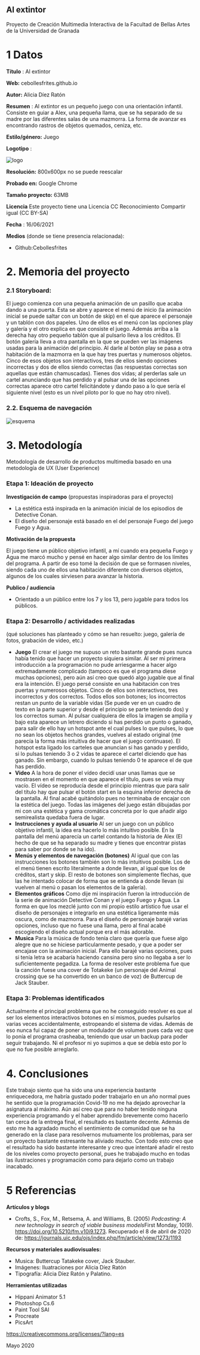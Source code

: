 ## Al extintor

Proyecto de Creación Multimedia Interactiva de la  Facultad de Bellas Artes de la Universidad de Granada



# 1 Datos 



**Título** : Al extintor

**Web:**   cebollesfrites.github.io

**Autor:**  Alicia Díez Ratón

**Resumen** : Al extintor es un pequeño juego con una orientación infantil. Consiste en guiar a Alex, una pequeña llama, que se ha separado de su madre por las diferentes salas de una mazmorra. La forma de avanzar es encontrando rastros de objetos quemados, ceniza, etc.

**Estilo/género:**  Juego

**Logotipo** :


![logo](https://github.com/Cebollesfrites/cebollesfrites.github.io/blob/master/logo.png)

**Resolución:** 800x600px no se puede reescalar 

**Probado en:**   Google Chrome 

**Tamaño proyecto:** 63MB

**Licencia** Este proyecto tiene una Licencia CC Reconocimiento Compartir igual (CC BY-SA)

**Fecha** : 16/06/2021

**Medios** (donde se tiene presencia relacionada):

- Github:Cebollesfrites



# 2. Memoria del proyecto 

### 2.1 Storyboard: 
 El juego comienza con una pequeña animación de un pasillo que acaba dando a una puerta. Esta se abre y aparece el menú de inicio (la animación inicial se puede saltar con un botón de skip) en el que aparece el personaje y un tablón con dos papeles. Uno de ellos es el menú con las opciones play y galería y el otro explica en que consiste el juego. Además arriba a la derecha hay otro pequeño tablón que al pulsarlo lleva a los créditos. 
 El botón galería lleva a otra pantalla en la que se pueden ver las imágenes usadas para la animación del principio. Al darle al botón play se pasa a otra habitación de la mazmorra en la que hay tres puertas y numerosos objetos. Cinco de esos objetos son interactivos, tres de ellos siendo opciones incorrectas y dos de ellos siendo correctas (las respuestas correctas son aquellas que están chamuscadas). Tienes dos vidas; al perderlas sale un cartel anunciando que has perdido y al pulsar una de las opciones correctas aparece otro cartel felicitándote y dando paso a lo que sería el siguiente nivel (esto es un nivel piloto por lo que no hay otro nivel).




### 2.2. Esquema de navegación 



![esquema](https://github.com/Cebollesfrites/cebollesfrites.github.io/blob/master/esquema%20alicia.jpg)







# 3. Metodología

Metodología de desarrollo de productos multimedia basado en una metodología de UX (User Experience)



### Etapa 1: Ideación de proyecto

**Investigación de campo** (propuestas inspiradoras para el proyecto)

- La estética está inspirada en la animación inicial de los episodios de Detective Conan.
- El diseño del personaje está basado en el del personaje Fuego del juego Fuego y Agua.



**Motivación de la propuesta** 

El juego tiene un público objetivo infantil, a mí cuando era pequeña Fuego y Agua me marcó mucho y pensé en hacer algo similar dentro de los límites del programa. A partir de eso tomé la decisión de que se formasen niveles, siendo cada uno de ellos una habitación diferente con diversos objetos, algunos de los cuales sirviesen para avanzar la historia.



**Publico / audiencia**

- Orientado a un público entre los 7 y los 13, pero jugable para todos los públicos.





### Etapa 2: Desarrollo / actividades realizadas

(qué soluciones has planteado y cómo se han resuelto: juego, galería de fotos, grabación de video, etc.)

- **Juego**  El crear el juego me supuso un reto bastante grande pues nunca había tenido que hacer un proyecto siquiera similar. Al ser mi primera introducción a la programación no pude arriesgarme a hacer algo extremadamente complicado (tampoco es que el programa diese muchas opciones), pero aún así creo que quedó algo jugable que al final era la intención. 
El juego persé consiste en una habitación con tres puertas y numerosos objetos. Cinco de ellos son interactivos, tres incorrectos y dos correctos. Todos ellos son botones; los incorrectos restan un punto de la variable vidas (Se puede ver en un cuadro de texto en la parte superior y desde el principio se parte teniendo dos) y los correctos suman. Al pulsar cualquiera de ellos la imagen se amplía y bajo esta aparece un letrero diciendo si has perdido un punto o ganado, para salir de ello hay un  hotspot ante el cual pulses lo que pulses, lo que no sean los objetos hechos grandes, vuelves al estado original (me parecía la forma más intuitiva de hacer que el juego continuase). El hotspot esta ligado los carteles que anuncian si has ganado y perdido, si lo pulsas teniendo 3 o 2 vidas te aparece el cartel diciendo que has ganado. Sin embargo, cuando lo pulsas teniendo 0 te aparece el de que has perdido. 
- **Video** A la hora de poner el vídeo decidí usar unas llamas que se mostrasen en el momento en que aparece el título, pues se veía muy vacío. El vídeo se reproducía desde el principio mientras que para salir del título hay que pulsar el botón start en la esquina inferior derecha de la pantalla. Al final acabé quitándolo pues no terminaba de encajar con la estética del juego. Todas las imágenes del juego están dibujadas por mi con una estética y gama cromática concreta por lo que añadir algo semirealista quedaba fuera de lugar. 
- **Instrucciones y ayuda al usuario** Al ser un juego con un público objetivo infantil, la idea era hacerlo lo más intuitivo posible. En la pantalla del menú aparecía un cartel contando la historia de Alex (El hecho de que se ha separado  su madre y tienes que encontrar pistas para saber por donde se ha ido).
- **Menús y elementos de navegación (botones)** Al igual que con las instrucciones los botones también son lo más intuitivos posible. Los de el menú tienen escrito literalmente a donde llevan, al igual que los de créditos, start y skip. El resto de botones son simplemente flechas, que las he intentado colocar de forma que se entienda a donde llevan (si vuelven al menú o pasan los elementos de la galería). 
- **Elementos gráficos** Como dije mi inspiración fueron la introducción de la serie de animación Detective Conan y el juego Fuego y Agua. La forma en que los mezclé junto con mi propio estilo artístico fue usar el diseño de personajes e integrarlo en una estética ligeramente más oscura, como de mazmorra. Para el diseño de personaje barajé varias opciones, incluso que no fuese una llama, pero al final acabé escogiendo el diseño actual porque era el más adorable.
- **Musica** Para la música de fondo tenía claro que quería que fuese algo alegre que no se hiciese particularmente pesado, y que a poder ser encajase con la animación inicial. Para ello barajé varias opciones, pues si tenía letra se acabaría haciendo cansina pero sino no llegaba a ser lo suficientemente pegadiza. La forma de resolver este problema fue que la canción fuese una cover de Totakeke (un personaje del Animal crossing que se ha convertido en un banco de voz) de  Buttercup de Jack Stauber.


### Etapa 3: Problemas identificados

Actualmente el principal problema que no he conseguido resolver es que al ser los elementos interactivos botones en sí mismos, puedes pulsarlos varias veces accidentalmente, estropeando el sistema de vidas.
Además de eso nunca fui capaz de poner un modulador de volumen pues cada vez que lo ponía el programa crasheaba, teniendo que usar un backup para poder seguir trabajando. Ni el profesor ni yo supimos a que se debía esto por lo que no fue posible arreglarlo.

# 4. Conclusiones 
 Este trabajo siento que ha sido una una experiencia bastante enriquecedora, me habría gustado poder trabajarlo en un año normal pues he sentido que la programación Covid-19 no me ha dejado aprovechar la asignatura al máximo. Aún así creo que para no haber tenido ninguna experiencia programando y el haber aprendido brevemente como hacerlo tan cerca de la entrega final, el resultado es bastante decente. 
 Además de esto me ha agradado mucho el sentimiento de comunidad que se ha generado en la clase para resolvernos mutuamente los problemas, para ser un proyecto bastante estresante ha aliviado mucho.
 Con todo esto creo que el resultado ha sido bastante interesante y creo que intentaré añadir el resto de los niveles como proyecto personal, pues he trabajado mucho en todas las ilustraciones y programación como para dejarlo como un trabajo inacabado.







# 5 Referencias 

**Artículos y blogs** 

- Crofts, S., Fox, M., Retsema, A. and Williams, B. (2005) *Podcasting: A new technology in search of viable business models*First Monday, 10(9). https://doi.org/10.5210/fm.v10i9.1273. Recuperado el 8 de abril de 2020 de: https://journals.uic.edu/ojs/index.php/fm/article/view/1273/1193

**Recursos y materiales audiovisuales:**

* Musica: Buttercup Tatakeke cover, Jack Stauber.  
* Imágenes: Iluatraciones por Alicia Díez Ratón
* Tipografía: Alicia Díez Ratón y Palatino. 

**Herramientas utilizadas**

- Hippani Animator 5.1
- Photoshop Cs.6
- Paint Tool SAI
- Procreate
- PicsArt




https://creativecommons.org/licenses/?lang=es

Mayo 2020

